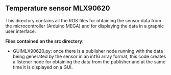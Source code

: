Temperature sensor MLX90620
---------------------------

This directory contains all the ROS files for obtaining the sensor data from the microcontroller (Arduino MEGA) and for displaying the data in a graphic user interface.

**Files contained on the src directory**:

 - GUIMLX90620.py: once there is a publisher node running with the data being generated by the sensor in an int16 array format, this code creates a listener node for obtaining the data from the publisher and at the same time it is displayed on a GUI.



